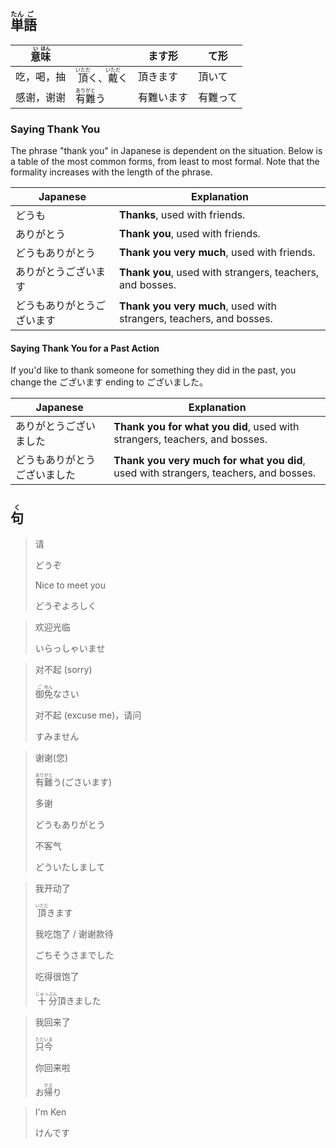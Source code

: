 ## <ruby>単<rt>たん</rt>語<rt>ご</rt></ruby>

| <ruby>意<rt>い</rt>味<rt>ほん</rt></ruby> |                                                              | ます形     | て形     |
| ----------------------------------------- | ------------------------------------------------------------ | ---------- | -------- |
| 吃，喝，抽                                | <ruby>頂<rt>いただ</rt>く</ruby>、<ruby>戴<rt>いただ</rt>く</ruby> | 頂きます   | 頂いて   |
| 感谢，谢谢                                | <ruby>有<rt>あり</rt>難<rt>がと</rt>う</ruby>                | 有難います | 有難って |



### Saying Thank You

The phrase "thank you" in Japanese is dependent on the situation.  Below is a table of the most common forms, from least to most formal.  Note that the formality increases with the length of the phrase.

| Japanese                   | Explanation                                                  |
| -------------------------- | ------------------------------------------------------------ |
| どうも                     | **Thanks**, used with friends.                               |
| ありがとう                 | **Thank you**, used with friends.                            |
| どうもありがとう           | **Thank you very much**, used with friends.                  |
| ありがとうございます       | **Thank you**, used with strangers, teachers, and bosses.    |
| どうもありがとうございます | **Thank you very much**, used with strangers, teachers, and bosses. |

#### Saying Thank You for a Past Action

If you'd like to thank someone for something they did in the past, you change the ございます ending to ございました。

| Japanese                     | Explanation                                                  |
| ---------------------------- | ------------------------------------------------------------ |
| ありがとうございました       | **Thank you for what you did**, used with strangers, teachers, and bosses. |
| どうもありがとうございました | **Thank you very much for what you did**, used with strangers, teachers, and bosses. |



## <ruby>句<rt>く</rt></ruby>

> 请
>
> どうぞ
>
> Nice to meet you
>
> どうぞよろしく

> 欢迎光临
>
> いらっしゃいませ

> 对不起 (sorry)
>
> <ruby>御<rt>ご</rt>免<rt>めん</rt></ruby>なさい
>
> 对不起 (excuse me)，请问
>
> すみません

> 谢谢(您)
>
> <ruby>有<rt>あり</rt>難<rt>がと</rt>う</ruby>(ごさいます)
>
> 多谢
>
> どうもありがとう
>
> 不客气
>
> どういたしまして

> 我开动了
>
> <ruby>頂<rt>いただ</rt>き</ruby>ます
>
> 我吃饱了 / 谢谢款待
>
> ごちそうさまでした
>
> 吃得很饱了
>
> <ruby>十<rt>じゅっ</rt>分<rt>ぶん</rt></ruby>頂きました

> 我回来了
>
> <ruby>只<rt>ただ</rt>今<rt>いま</rt></ruby>
>
> 你回来啦
>
> お<ruby>帰<rt>かえ</rt>り</ruby>

> I'm Ken
>
> けんです